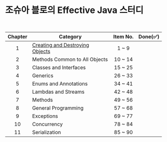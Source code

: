 # 조슈아 블로의 Effective Java 스터디

<br/>

| Chapter 	| Category                                                                                           	| Item No. 	| Done(:white_check_mark:) 	|
|:-------:	|----------------------------------------------------------------------------------------------------	|:--------:	|:------------------------:	|
|    1    	| [Creating and Destroying Objects](https://github.com/sgc109/effective-java-study/tree/master/ch01) 	|   1 ~ 9  	|                          	|
|    2    	| Methods Common to All Objects                                                                      	|  10 ~ 14 	|                          	|
|    3    	| Classes and Interfaces                                                                             	|  15 ~ 25 	|                          	|
|    4    	| Generics                                                                                           	|  26 ~ 33 	|                          	|
|    5    	| Enums and Annotations                                                                              	|  34 ~ 41 	|                          	|
|    6    	| Lambdas and Streams                                                                                	|  42 ~ 48 	|                          	|
|    7    	| Methods                                                                                            	|  49 ~ 56 	|                          	|
|    8    	| General Programming                                                                                	|  57 ~ 68 	|                          	|
|    9    	| Exceptions                                                                                         	|  69 ~ 77 	|                          	|
|    10   	| Concurrency                                                                                        	|  78 ~ 84 	|                          	|
|    11   	| Serialization                                                                                      	|  85 ~ 90 	|                          	|
